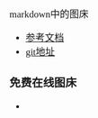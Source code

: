 <span  style="font-family: Simsun,serif; font-size: 17px; ">

markdown中的图床

- [参考文档](https://www.cnblogs.com/zenglintao/p/12876346.html)
- [git地址](https://github.com/Molunerfinn/PicGo)

### 免费在线图床

- [](https://chenfengcdn.com/)

</span>